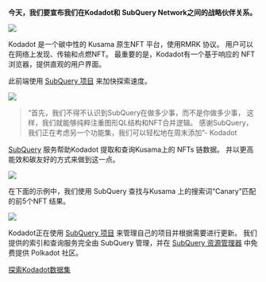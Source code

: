 
**今天，我们要宣布我们在Kodadot和 SubQuery Network之间的战略伙伴关系。**

![](https://miro.medium.com/max/1400/1*Y4kdG9uEoxrySzb19QKxPg.gif)

Kodadot 是一个碳中性的 Kusama 原生NFT 平台，使用RMRK 协议。 用户可以在网络上发现、传输和点燃NFT。 最重要的是，Kodadot有一个基于响应的 NFT 浏览器，提供直观的用户界面。

此前端使用 [SubQuery 项目](https://explorer.subquery.network/subquery/vikiival/magick) 来加快探索速度。

![](https://miro.medium.com/max/1400/0*3TdpXjj1iwGNdA3n)

> “首先，我们不得不认识到SubQuery在做多少事，而不是你做多少事， 这样，我们就能够纯粹注重图形QL结构和NFT合并逻辑。 感谢SubQuery，我们正在考虑另一个功能集，我们可以轻松地在周末添加”- Kodadot

[SubQuery](https://subquery.network/) 服务帮助Kodadot 提取和查询Kusama上的 NFTs 链数据。 并以更高能效和碳友好的方式来做到这一点。

![](https://miro.medium.com/max/1400/0*AocvCHVWMsGtH1Oz)

在下面的示例中，我们使用 SubQuery 查找与Kusama 上的搜索词“Canary”匹配的前5个NFT 结果。

![](https://miro.medium.com/max/1400/0*QTzLpC0D-pYWDngZ)

Kodadot正在使用 [SubQuery 项目](https://project.subquery.network/) 来管理自己的项目并根据需要进行更新。 我们提供的索引和查询服务完全由 SubQuery 管理，并在 [SubQuery 资源管理器](https://explorer.subquery.network/) 中免费提供 Polkadot 社区。

[探索Kodadot数据集](https://explorer.subquery.network/subquery/vikiival/magick)